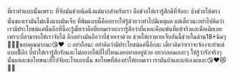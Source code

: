 ที่เราทำแบบนั้นเพราะ ที่จับมันช่วยนิดนึงแต่มากสำหรับเรา
คือช่วยให้เรารู้สึกดีที่จับอะ 👍ช่วยให้ตรงนั้นของเรามันไม่เเข็งมากมันเจ็บ
ที่พิมแบบนี้คืออยากให้รู้ด้วยวาทำไปมีเหตุผล แต่เดี๋ยวนะอย่าไปคิดว่าเรามีประโยชน์แค่นั้นอีกที่นี้อะรู้มั้ยเราคือบี๋ยอมเราอะเรารู้สึกว่าบี๋แหละคือแฟนที่แท้จริงและคือเมียเลย เพราะบี๋สามารถให้เราจับได้ อีกอย่างมันถือว่าบี๋ช่วยเราด้วย ช่วยให้เราหายเจ็บอันนี้ช่วยในด้าน18+นิดๆ🙏🙏🙏ขอบคุณมากนะ😘❤️ 
☺️อย่าถือนะ อย่าคิดว่ามีประโยชน์แค่นี้อีกละ เดี่ยวคิดว่าเราจะจ้องจะทำแต่แบบนี้้้อีก บี๋ทำให้เรารู้สึกรักและไม่อยากให้บี๋ไปไหนเลยอยากอยู่ด้วย อยากกอดเยอะๆ ให้รู้ว่ารักจริงๆ นั้นแหละขอโทษนะที่ไปจับอะไรแบบนั้น ขอโทษที่ต้องทำให้ยอมเรา เรามันบ้าและแย่เองแหละ😘❤️😻🌹🌹  

